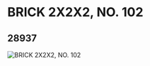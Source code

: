 # BRICK 2X2X2, NO. 102
## 28937
![BRICK 2X2X2, NO. 102](https://lc-www-live-s.legocdn.com/media/bricks/5/2/6170395.jpg)